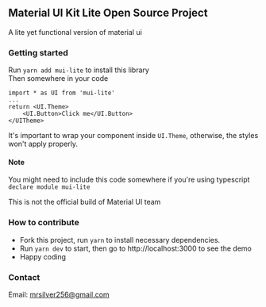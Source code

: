 ## Material UI Kit Lite Open Source Project

A lite yet functional version of material ui

### Getting started

Run `yarn add mui-lite` to install this library  
Then somewhere in your code

```
import * as UI from 'mui-lite'
...
return <UI.Theme>
    <UI.Button>Click me</UI.Button>
</UITheme>
```

It's important to wrap your component inside `UI.Theme`, otherwise, the styles won't apply properly.

#### Note

You might need to include this code somewhere if you're using typescript  
`declare module mui-lite`

This is not the official build of Material UI team
### How to contribute

- Fork this project, run `yarn` to install necessary dependencies.
- Run `yarn dev` to start, then go to http://localhost:3000 to see the demo
- Happy coding

### Contact
Email: mrsilver256@gmail.com